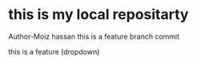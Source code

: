 # this is my local repositarty
Author-Moiz hassan
this is a feature branch commit
<p>this is a feature (dropdown)</p>